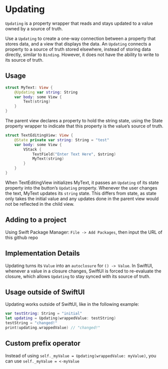 # Updating

`Updating` is a property wrapper that reads and stays updated to a value owned by a source of truth.

Use a `Updating` to create a one-way connection between a property that stores data, and a view that displays the data.
An `Updating` connects a property to a source of truth stored elsewhere, instead of storing data directly, similar to `Binding`.
However, it does not have the ability to write to its source of truth.

## Usage
```swift
struct MyText: View {
    @Updating var string: String
    var body: some View {
        Text(string)
    }
}
```
The parent view declares a property to hold the string state, using the State property wrapper to indicate that this property is the value’s source of truth.
```swift
struct TextEditingView: View {
    @State private var string: String = "test"
    var body: some View {
        VStack {
            TextField("Enter Text Here", $string)
            MyText(string)
        }
    }
}
```
When TextEditingView initializes MyText, it passes an `Updating` of its state property into the button’s `Updating` property.
Whenever the user changes the text, MyText updates its `string` state. This differs from state, as state only takes the
initial value and any updates done in the parent view would not be reflected in the child view.

## Adding to a project
Using Swift Package Manager: `File -> Add Packages`, then input the URL of this github repo

## Implementation Details
Updating turns its `Value` into an `autoclosure` for `() -> Value`. In SwiftUI, whenever a value in a closure changes,
SwiftUI is forced to re-evaluate the closure, which allows `Updating` to stay synced with its source of truth.

## Usage outside of SwiftUI
Updating works outside of SwiftUI, like in the following example:
```swift
var testString: String = "initial"
let updating = Updating(wrappedValue: testString)
testString = "changed!"
print(updating.wrappedValue) // "changed!"
```

## Custom prefix operator
Instead of using `self._myValue = Updating(wrappedValue: myValue)`, you can use `self._myValue = <-myValue`
